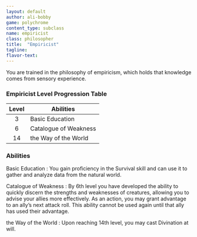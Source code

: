 ```yaml
---
layout: default
author: ali-bobby
game: polychrome
content_type: subclass
name: empiricist
class: philosopher
title:  "Empiricist"
tagline:
flavor-text:
---
```


You are trained in the philosophy of empiricism, which holds that knowledge comes from sensory experience.

### Empiricist Level Progression Table

|Level  |	Abilities             |
|:-----:|-----------------------|
|3      |	Basic Education       |
|6      |	Catalogue of Weakness |
|14     |	the Way of the World  |

### Abilities
Basic Education
: You gain proficiency in the Survival skill and can use it to gather and analyze data from the natural world.

Catalogue of Weakness
: By 6th level you have developed the ability to quickly discern the strengths and weaknesses of creatures, allowing you to advise your allies more effectively. As an action, you may grant advantage to an ally’s next attack roll. This ability cannot be used again until that ally has used their advantage.

the Way of the World
: Upon reaching 14th level, you may cast Divination at will.
